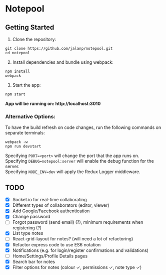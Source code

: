 # Notepool

## Getting Started
1. Clone the repository:
```
git clone https://github.com/jalanp/notepool.git
cd notepool
```
2. Install dependencies and bundle using webpack:
```
npm install
webpack
```
3. Start the app:
```
npm start
```
**App will be running on: http://localhost:3010**

### Alternative Options:

To have the build refresh on code changes, run the following commands on separate terminals:
```
webpack -w
npm run devstart
```
Specifying ```PORT=<port>``` will change the port that the app runs on.  
Specifying ```DEBUG=notepool:server``` will enable the debug function for the server.  
Specifying ```NODE_ENV=dev``` will apply the Redux Logger middleware.

## TODO
- [x] Socket.io for real-time collaborating
- [x] Different types of collaborators (editor, viewer)
- [x] Add Google/Facebook authentication
- [x] Change password
- [ ] Forgot password (send email) (?), minimum requirements when registering (?)
- [x] List type notes
- [ ] React-grid-layout for notes? (will need a lot of refactoring)
- [x] Refactor express code to use ES6 notation
- [x] Notifications (e.g. for login/register confirmations and validations)
- [ ] Home/Settings/Profile Details pages
- [x] Search bar for notes
- [x] Filter options for notes (colour &#10003;, permissions &#10003;, note type &#10003;)
